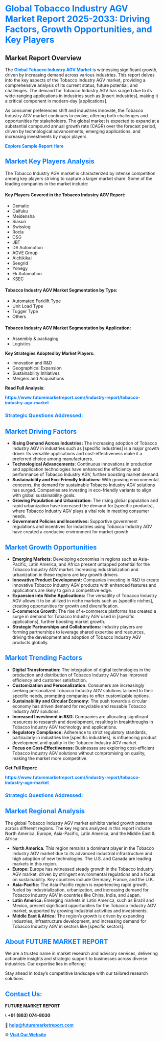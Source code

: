 <h1 style="color: #007BFF;">Global Tobacco Industry AGV Market Report 2025-2033: Driving Factors, Growth Opportunities, and Key Players</h1>

<section id="overview">
<h2>Market Report Overview</h2>
<p>The <a href="https://www.futuremarketreport.com//industry-report/tobacco-industry-agv-market" style="color: #007BFF; text-decoration: none;"><strong>Global Tobacco Industry AGV Market</strong></a> is witnessing significant growth, driven by increasing demand across various industries. This report delves into the key aspects of the Tobacco Industry AGV market, providing a comprehensive analysis of its current status, future potential, and challenges. The demand for Tobacco Industry AGV has surged due to its wide-ranging applications in industries such as [insert industries], making it a critical component in modern-day [applications].</p>
<p>As consumer preferences shift and industries innovate, the Tobacco Industry AGV market continues to evolve, offering both challenges and opportunities for stakeholders. The global market is expected to expand at a substantial compound annual growth rate (CAGR) over the forecast period, driven by technological advancements, emerging applications, and increasing investments by major players.</p>
</section>

<section id="overview">
<p><a href="https://www.futuremarketreport.com//request-sample/reportId=50153" style="color: #007BFF; text-decoration: none;"><strong>Explore Sample Report Here</strong></a></p>
</section>

<section id="key-players">
<h2 style="color: #007BFF;">Market Key Players Analysis</h2>
<p>The Tobacco Industry AGV market is characterized by intense competition among key players striving to capture a larger market share. Some of the leading companies in the market include:</p>
<h4>Key Players Covered in the Tobacco Industry AGV Report:</h4>
<ul><li>Dematic</li><li>Daifuku</li><li>Meidensha</li><li>Siasun</li><li>Swisslog</li><li>Rocla</li><li>CSG</li><li>JBT</li><li>DS Automotion</li><li>AGVE Group</li><li>Aichikikai</li><li>Seegrid</li><li>Yonegy</li><li>Ek Automation</li><li>KSEC</li></ul>
<h4>Tobacco Industry AGV Market Segmentation by Type:</h4>
<ul><li>Automated Forklift Type</li><li>Unit Load Type</li><li>Tugger Type</li><li>Others</li></ul>

<h4>Tobacco Industry AGV Market Segmentation by Application:</h4>
<ul><li>Assembly &amp; packaging</li><li>Logistics</li></ul>
<p><strong>Key Strategies Adopted by Market Players:</strong></p>
<ul>
<li>Innovation and R&D</li>
<li>Geographical Expansion</li>
<li>Sustainability Initiatives</li>
<li>Mergers and Acquisitions</li>
</ul>
</section>

<section>
<p><strong>Read Full Analysis: </strong></p><a href="https://www.futuremarketreport.com//industry-report/tobacco-industry-agv-market" style="color: #007BFF; text-decoration: none;"><strong>https://www.futuremarketreport.com//industry-report/tobacco-industry-agv-market</strong></a>
<h3 style="color: #007BFF;">Strategic Questions Addressed:</h3>
</section>

<section id="driving-factors">
<h2 style="color: #007BFF;">Market Driving Factors</h2>
<ul>
<li><strong>Rising Demand Across Industries:</strong> The increasing adoption of Tobacco Industry AGV in industries such as [specific industries] is a major growth driver. Its versatile applications and cost-effectiveness make it a preferred choice among manufacturers.</li>
<li><strong>Technological Advancements:</strong> Continuous innovations in production and application technologies have enhanced the efficiency and performance of Tobacco Industry AGV, further boosting market demand.</li>
<li><strong>Sustainability and Eco-Friendly Initiatives:</strong> With growing environmental concerns, the demand for sustainable Tobacco Industry AGV solutions has surged. Companies are investing in eco-friendly variants to align with global sustainability goals.</li>
<li><strong>Growing Population and Urbanization:</strong> The rising global population and rapid urbanization have increased the demand for [specific products], where Tobacco Industry AGV plays a vital role in meeting consumer needs.</li>
<li><strong>Government Policies and Incentives:</strong> Supportive government regulations and incentives for industries using Tobacco Industry AGV have created a conducive environment for market growth.</li>
</ul>
</section>

<section id="growth-opportunities">
<h2 style="color: #007BFF;">Market Growth Opportunities</h2>
<ul>
<li><strong>Emerging Markets:</strong> Developing economies in regions such as Asia-Pacific, Latin America, and Africa present untapped potential for the Tobacco Industry AGV market. Increasing industrialization and urbanization in these regions are key growth drivers.</li>
<li><strong>Innovative Product Development:</strong> Companies investing in R&D to create innovative Tobacco Industry AGV products with enhanced features and applications are likely to gain a competitive edge.</li>
<li><strong>Expansion into Niche Applications:</strong> The versatility of Tobacco Industry AGV allows it to be utilized in niche markets such as [specific niches], creating opportunities for growth and diversification.</li>
<li><strong>E-commerce Growth:</strong> The rise of e-commerce platforms has created a surge in demand for Tobacco Industry AGV used in [specific applications], further boosting market growth.</li>
<li><strong>Strategic Partnerships and Collaborations:</strong> Industry players are forming partnerships to leverage shared expertise and resources, driving the development and adoption of Tobacco Industry AGV products globally.</li>
</ul>
</section>

<section id="trending-factors">
<h2 style="color: #007BFF;">Market Trending Factors</h2>
<ul>
<li><strong>Digital Transformation:</strong> The integration of digital technologies in the production and distribution of Tobacco Industry AGV has improved efficiency and customer satisfaction.</li>
<li><strong>Customization and Personalization:</strong> Consumers are increasingly seeking personalized Tobacco Industry AGV solutions tailored to their specific needs, prompting companies to offer customizable options.</li>
<li><strong>Sustainability and Circular Economy:</strong> The push towards a circular economy has driven demand for recyclable and reusable Tobacco Industry AGV solutions.</li>
<li><strong>Increased Investment in R&D:</strong> Companies are allocating significant resources to research and development, resulting in breakthroughs in Tobacco Industry AGV technology and applications.</li>
<li><strong>Regulatory Compliance:</strong> Adherence to strict regulatory standards, particularly in industries like [specific industries], is influencing product development and quality in the Tobacco Industry AGV market.</li>
<li><strong>Focus on Cost-Effectiveness:</strong> Businesses are exploring cost-efficient Tobacco Industry AGV solutions without compromising on quality, making the market more competitive.</li>
</ul>
</section>

<section>
<p><strong>Get Full Report: </strong></p><a href="https://www.futuremarketreport.com//industry-report/tobacco-industry-agv-market" style="color: #007BFF; text-decoration: none;"><strong>https://www.futuremarketreport.com//industry-report/tobacco-industry-agv-market</strong></a>
<h3 style="color: #007BFF;">Strategic Questions Addressed:</h3>
</section>


<section id="regional-analysis">
<h2 style="color: #007BFF;">Market Regional Analysis</h2>
<p>The global Tobacco Industry AGV market exhibits varied growth patterns across different regions. The key regions analyzed in this report include North America, Europe, Asia-Pacific, Latin America, and the Middle East & Africa:</p>
<ul>
<li><strong>North America:</strong> This region remains a dominant player in the Tobacco Industry AGV market due to its advanced industrial infrastructure and high adoption of new technologies. The U.S. and Canada are leading markets in this region.</li>
<li><strong>Europe:</strong> Europe has witnessed steady growth in the Tobacco Industry AGV market, driven by stringent environmental regulations and a focus on sustainability. Key countries include Germany, France, and the U.K.</li>
<li><strong>Asia-Pacific:</strong> The Asia-Pacific region is experiencing rapid growth, fueled by industrialization, urbanization, and increasing demand for Tobacco Industry AGV in countries like China, India, and Japan.</li>
<li><strong>Latin America:</strong> Emerging markets in Latin America, such as Brazil and Mexico, present significant opportunities for the Tobacco Industry AGV market, supported by growing industrial activities and investments.</li>
<li><strong>Middle East & Africa:</strong> The region’s growth is driven by expanding industries, infrastructure development, and increasing demand for Tobacco Industry AGV in sectors like [specific sectors].</li>
</ul>
</section>

<footer>
<h2 style="color: #007BFF;">About FUTURE MARKET REPORT</h2>
<p>We are a trusted name in market research and advisory services, delivering actionable insights and strategic support to businesses across diverse industries. Our expertise lies in offering:</p>

<p>Stay ahead in today’s competitive landscape with our tailored research solutions.</p>

<h2 style="color: #007BFF;">Contact Us:</h2>
<p><strong>FUTURE MARKET REPORT</strong></p>
<p>📞 <strong>+91 (883) 074-8030</strong></p>
<p>📧 <strong><a href="mailto:help@futuremarketreport.com" style="color: #007BFF;">help@futuremarketreport.com</a></strong></p>
<p>🌐 <strong><a href="https://www.futuremarketreport.com/" style="color: #007BFF;">Visit Our Website</a></strong></p>
</footer>